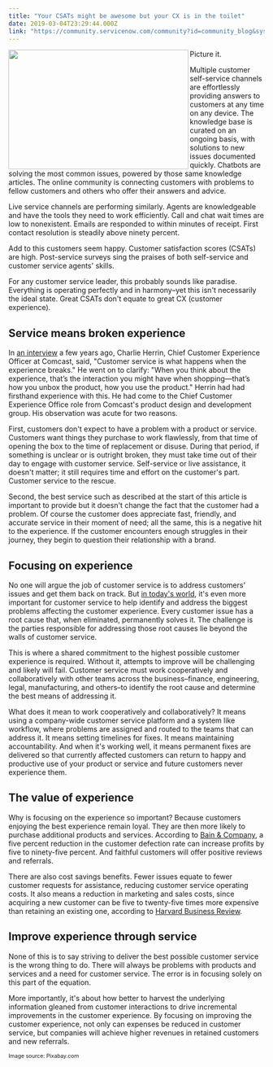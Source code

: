 ```yaml
---
title: "Your CSATs might be awesome but your CX is in the toilet"
date: 2019-03-04T23:29:44.000Z
link: "https://community.servicenow.com/community?id=community_blog&sys_id=76583ee0dbc8f308190dfb2439961983"
---
```

<div class="wp-block-image"><img class="wp-image-3514" style="padding: 7 px;" src="https://insightsincustomerservice.files.wordpress.com/2019/03/despair-1235583.jpg?w&#61;1024" alt="" width="354" height="235" align="left" /></div>
<p>Picture it. </p>
<p>Multiple customer self-service channels are effortlessly providing answers to customers at any time on any device. The knowledge base is curated on an ongoing basis, with solutions to new issues documented quickly. Chatbots are solving the most common issues, powered by those same knowledge articles. The online community is connecting customers with problems to fellow customers and others who offer their answers and advice.</p>
<p>Live service channels are performing similarly. Agents are knowledgeable and have the tools they need to work efficiently. Call and chat wait times are low to nonexistent. Emails are responded to within minutes of receipt. First contact resolution is steadily above ninety percent.</p>
<p>Add to this customers seem happy. Customer satisfaction scores (CSATs) are high. Post-service surveys sing the praises of both self-service and customer service agents&#39; skills.</p>
<p>For any customer service leader, this probably sounds like paradise. Everything is operating perfectly and in harmony–yet this isn&#39;t necessarily the ideal state. Great CSATs don&#39;t equate to great CX (customer experience).</p>
<h2>Service means broken experience</h2>
<p>In <a href="https://www.multichannel.com/news/customer-service-makeover-yields-results-415465" target="_blank" rel="noopener noreferrer nofollow">an interview</a> a few years ago, Charlie Herrin, Chief Customer Experience Officer at Comcast, said, &#34;Customer service is what happens when the experience breaks.&#34; He went on to clarify: &#34;When you think about the experience, that’s the interaction you might have when shopping—that’s how you unbox the product, how you use the product.&#34; Herrin had had firsthand experience with this. He had come to the Chief Customer Experience Office role from Comcast&#39;s product design and development group. His observation was acute for two reasons.</p>
<p>First, customers don&#39;t expect to have a problem with a product or service. Customers want things they purchase to work flawlessly, from that time of opening the box to the time of replacement or disuse. During that period, if something is unclear or is outright broken, they must take time out of their day to engage with customer service. Self-service or live assistance, it doesn&#39;t matter; it still requires time and effort on the customer&#39;s part. Customer service to the rescue.</p>
<p>Second, the best service such as described at the start of this article is important to provide but it doesn&#39;t change the fact that the customer had a problem. Of course the customer does appreciate fast, friendly, and accurate service in their moment of need; all the same, this is a negative hit to the experience. If the customer encounters enough struggles in their journey, they begin to question their relationship with a brand.</p>
<h2>Focusing on experience</h2>
<p>No one will argue the job of customer service is to address customers&#39; issues and get them back on track. But <a href="https://www.gartner.com/smarterwithgartner/customer-experience-battlefield/" target="_blank" rel="noopener noreferrer nofollow">in today&#39;s world</a>, it&#39;s even more important for customer service to help identify and address the biggest problems affecting the customer experience. Every customer issue has a root cause that, when eliminated, permanently solves it. The challenge is the parties responsible for addressing those root causes lie beyond the walls of customer service.</p>
<p>This is where a shared commitment to the highest possible customer experience is required. Without it, attempts to improve will be challenging and likely will fail. Customer service must work cooperatively and collaboratively with other teams across the business–finance, engineering, legal, manufacturing, and others–to identify the root cause and determine the best means of addressing it.</p>
<p>What does it mean to work cooperatively and collaboratively? It means using a company-wide customer service platform and a system like workflow, where problems are assigned and routed to the teams that can address it. It means setting timelines for fixes. It means maintaining accountability. And when it&#39;s working well, it means permanent fixes are delivered so that currently affected customers can return to happy and productive use of your product or service and future customers never experience them.</p>
<h2>The value of experience</h2>
<p>Why is focusing on the experience so important? Because customers enjoying the best experience remain loyal. They are then more likely to purchase additional products and services. According to <a href="http://www2.bain.com/Images/BB_Prescription_cutting_costs.pdf" target="_blank" rel="noopener noreferrer nofollow">Bain &amp; Company</a>, a five percent reduction in the customer defection rate can increase profits by five to ninety-five percent. And faithful customers will offer positive reviews and referrals.</p>
<p>There are also cost savings benefits. Fewer issues equate to fewer customer requests for assistance, reducing customer service operating costs. It also means a reduction in marketing and sales costs, since acquiring a new customer can be five to twenty-five times more expensive than retaining an existing one, according to <a href="https://hbr.org/2014/10/the-value-of-keeping-the-right-customers" target="_blank" rel="noopener noreferrer nofollow">Harvard Business Review</a>.</p>
<h2>Improve experience through service</h2>
<p>None of this is to say striving to deliver the best possible customer service is the wrong thing to do. There will always be problems with products and services and a need for customer service. The error is in focusing solely on this part of the equation.</p>
<p>More importantly, it&#39;s about how better to harvest the underlying information gleaned from customer interactions to drive incremental improvements in the customer experience. By focusing on improving the customer experience, not only can expenses be reduced in customer service, but companies will achieve higher revenues in retained customers and new referrals.</p>
<p><span style="font-size: 8pt;">Image source: Pixabay.com</span></p>